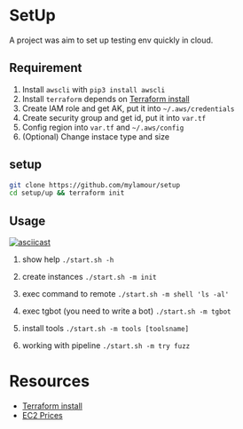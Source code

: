 # SetUp
A project was aim to set up testing env quickly in cloud. 

## Requirement
1. Install `awscli` with `pip3 install awscli`
2. Install `terraform` depends on [Terraform install](https://learn.hashicorp.com/tutorials/terraform/install-cli)
3. Create IAM role and get AK, put it into `~/.aws/credentials`
4. Create security group and get id, put it into `var.tf`
5. Config region into `var.tf` and `~/.aws/config`
6. (Optional) Change instace type and size

## setup

```bash
git clone https://github.com/mylamour/setup
cd setup/up && terraform init
```

## Usage

[![asciicast](https://asciinema.org/a/Q2Ao0WRRZRDQuZ6YXVzggud4V.svg)](https://asciinema.org/a/Q2Ao0WRRZRDQuZ6YXVzggud4V)

1. show help
`./start.sh -h`

2. create instances
`./start.sh -m init`

3. exec command to remote
`./start.sh -m shell 'ls -al'`

4. exec tgbot (you need to write a bot)
`./start.sh -m tgbot`

5. install tools
`./start.sh -m tools [toolsname]`

6. working with pipeline
`./start.sh -m try fuzz`


# Resources
* [Terraform install](https://learn.hashicorp.com/tutorials/terraform/install-cli)
* [EC2 Prices](https://aws.amazon.com/ec2/pricing/on-demand/)
